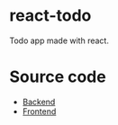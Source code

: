 # react-todo

Todo app made with react.

# Source code
<ul>
  <li><a href="https://www.github.com/giorgosathanasopoulos/react-todo-backend" target="_blank" rel="noreferrer">Backend</a></li>
  <li><a href="https://www.github.com/giorgosathanasopoulos/react-todo-frontend" target="_blank" rel="noreferrer">Frontend</a></li>
</ul>
